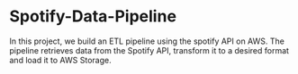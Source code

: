 # Spotify-Data-Pipeline
In this project, we build an ETL pipeline using the spotify API on AWS. The pipeline retrieves data from the Spotify API, transform it to a desired format and load it to AWS Storage.
